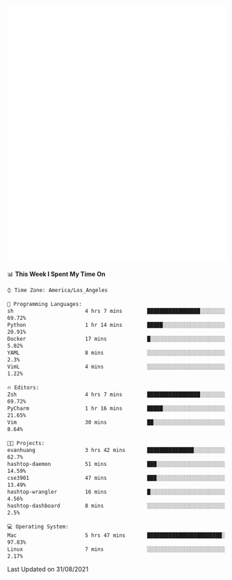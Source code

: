 <a href="https://github.com/jstrieb/github-stats">
 
![](https://github.com/evanhuang117/github-stats/blob/master/generated/overview.svg)
![](https://github.com/evanhuang117/github-stats/blob/master/generated/languages.svg)

</a>

<!--START_SECTION:waka-->
📊 **This Week I Spent My Time On** 

```text
⌚︎ Time Zone: America/Los_Angeles

💬 Programming Languages: 
sh                       4 hrs 7 mins        █████████████████░░░░░░░░   69.72% 
Python                   1 hr 14 mins        █████░░░░░░░░░░░░░░░░░░░░   20.91% 
Docker                   17 mins             █░░░░░░░░░░░░░░░░░░░░░░░░   5.02% 
YAML                     8 mins              ░░░░░░░░░░░░░░░░░░░░░░░░░   2.3% 
VimL                     4 mins              ░░░░░░░░░░░░░░░░░░░░░░░░░   1.22%

🔥 Editors: 
Zsh                      4 hrs 7 mins        █████████████████░░░░░░░░   69.72% 
PyCharm                  1 hr 16 mins        █████░░░░░░░░░░░░░░░░░░░░   21.65% 
Vim                      30 mins             ██░░░░░░░░░░░░░░░░░░░░░░░   8.64%

🐱‍💻 Projects: 
evanhuang                3 hrs 42 mins       ███████████████░░░░░░░░░░   62.7% 
hashtop-daemon           51 mins             ███░░░░░░░░░░░░░░░░░░░░░░   14.59% 
cse3901                  47 mins             ███░░░░░░░░░░░░░░░░░░░░░░   13.49% 
hashtop-wrangler         16 mins             █░░░░░░░░░░░░░░░░░░░░░░░░   4.56% 
hashtop-dashboard        8 mins              ░░░░░░░░░░░░░░░░░░░░░░░░░   2.5%

💻 Operating System: 
Mac                      5 hrs 47 mins       ████████████████████████░   97.83% 
Linux                    7 mins              ░░░░░░░░░░░░░░░░░░░░░░░░░   2.17%

```


 Last Updated on 31/08/2021
<!--END_SECTION:waka-->
